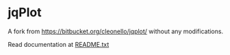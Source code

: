 jqPlot
======

A fork from https://bitbucket.org/cleonello/jqplot/ without any modifications.

Read documentation at [README.txt](jqPlot/blob/master/README.txt)
